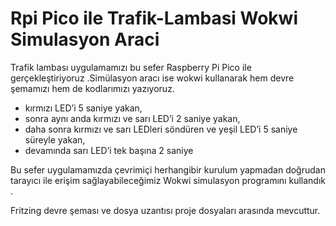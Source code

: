 # Rpi Pico ile Trafik-Lambasi Wokwi Simulasyon Araci
Trafik lambası uygulamamızı bu sefer Raspberry Pi Pico ile gerçekleştiriyoruz .Simülasyon aracı ise wokwi kullanarak hem devre şemamızı hem de kodlarımızı yazıyoruz.

- kırmızı LED’i 5 saniye yakan,
- sonra aynı anda kırmızı ve sarı LED’i 2 saniye yakan,
- daha sonra kırmızı ve sarı LEDleri söndüren ve yeşil LED’i 5 saniye süreyle yakan,
- devamında sarı LED’i tek başına 2 saniye

Bu sefer uygulamamızda çevrimiçi herhangibir kurulum yapmadan doğrudan tarayıcı ile erişim sağlayabileceğimiz Wokwi simulasyon programını kullandık .

Fritzing devre şeması ve dosya uzantısı proje dosyaları arasında mevcuttur.
